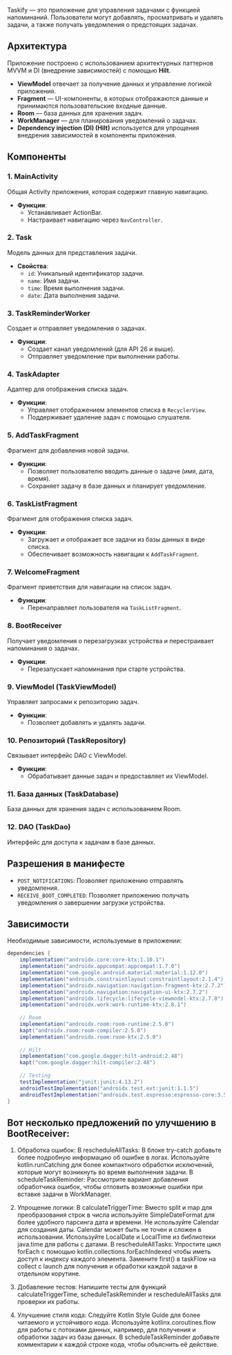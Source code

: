 Taskify — это приложение для управления задачами с функцией напоминаний. Пользователи могут добавлять, просматривать и удалять задачи, а также получать уведомления о предстоящих задачах.                                                     
                    
## Архитектура          
          
Приложение построено с использованием архитектурных паттернов MVVM и DI (внедрение зависимостей) с помощью **Hilt**.            
          
- **ViewModel** отвечает за получение данных и управление логикой приложения.            
- **Fragment** — UI-компоненты, в которых отображаются данные и принимаются пользовательские входные данные.            
- **Room** — база данных для хранения задач.            
- **WorkManager** — для планирования уведомлений о задачах.            
- **Dependency injection (DI) (Hilt)** используется для упрощения внедрения зависимостей в компоненты приложения.            
          
## Компоненты       

### 1. MainActivity      
Общая Activity приложения, которая содержит главную навигацию.      
      
- **Функции**:      
    - Устанавливает ActionBar.      
    - Настраивает навигацию через `NavController`.      
      
### 2. Task      
Модель данных для представления задачи.      
      
- **Свойства**:      
    - `id`: Уникальный идентификатор задачи.      
    - `name`: Имя задачи.      
    - `time`: Время выполнения задачи.      
    - `date`: Дата выполнения задачи.      
      
### 3. TaskReminderWorker      
Создает и отправляет уведомления о задачах.      
      
- **Функции**:      
    - Создает канал уведомлений (для API 26 и выше).      
    - Отправляет уведомление при выполнении работы.      
      
### 4. TaskAdapter      
Адаптер для отображения списка задач.      
      
- **Функции**:      
    - Управляет отображением элементов списка в `RecyclerView`.      
    - Поддерживает удаление задач с помощью слушателя.      
      
### 5. AddTaskFragment      
Фрагмент для добавления новой задачи.      
      
- **Функции**:      
    - Позволяет пользователю вводить данные о задаче (имя, дата, время).      
    - Сохраняет задачу в базе данных и планирует уведомление.      
      
### 6. TaskListFragment      
Фрагмент для отображения списка задач.      

- **Функции**:      
    - Загружает и отображает все задачи из базы данных в виде списка.      
    - Обеспечивает возможность навигации к `AddTaskFragment`.      
      
### 7. WelcomeFragment      
Фрагмент приветствия для навигации на список задач.      
      
- **Функции**:      
    - Перенаправляет пользователя на `TaskListFragment`.      
      
### 8. BootReceiver      
Получает уведомления о перезагрузках устройства и перестраивает напоминания о задачах.      
      
- **Функции**:      
    - Перезапускает напоминания при старте устройства.      
      
### 9. ViewModel (TaskViewModel)      
Управляет запросами к репозиторию задач.      
      
- **Функции**:      
    - Позволяет добавлять и удалять задачи.      
      
### 10. Репозиторий (TaskRepository)      
Связывает интерфейс DAO с ViewModel.      
      
- **Функции**:      
    - Обрабатывает данные задач и предоставляет их ViewModel.      
      
### 11. База данных (TaskDatabase)      
База данных для хранения задач с использованием Room.      
      
### 12. DAO (TaskDao)      
Интерфейс для доступа к задачам в базе данных.      
      
## Разрешения в манифесте      
      
- `POST_NOTIFICATIONS`: Позволяет приложению отправлять уведомления.      
- `RECEIVE_BOOT_COMPLETED`: Позволяет приложению получать уведомления о завершении загрузки устройства.      
      
## Зависимости      
      
Необходимые зависимости, используемые в приложении:      
      
```groovy      
dependencies {
    implementation("androidx.core:core-ktx:1.10.1")      
    implementation("androidx.appcompat:appcompat:1.7.0")      
    implementation("com.google.android.material:material:1.12.0")      
    implementation("androidx.constraintlayout:constraintlayout:2.1.4")      
    implementation("androidx.navigation:navigation-fragment-ktx:2.7.2")      
    implementation("androidx.navigation:navigation-ui-ktx:2.7.2")      
    implementation("androidx.lifecycle:lifecycle-viewmodel-ktx:2.7.0")      
    implementation("androidx.work:work-runtime-ktx:2.8.1")      
      
    // Room      
    implementation("androidx.room:room-runtime:2.5.0")      
    kapt("androidx.room:room-compiler:2.5.0")      
    implementation("androidx.room:room-ktx:2.5.0")      
      
    // Hilt      
    implementation("com.google.dagger:hilt-android:2.48")      
    kapt("com.google.dagger:hilt-compiler:2.48")      
      
    // Testing      
    testImplementation("junit:junit:4.13.2")      
    androidTestImplementation("androidx.test.ext:junit:1.1.5")      
    androidTestImplementation("androidx.test.espresso:espresso-core:3.5.1")          
}      
```      
## Вот несколько предложений по улучшению в BootReceiver:

1. Обработка ошибок:
В rescheduleAllTasks:
В блоке try-catch добавьте более подробную информацию об ошибке в логах.
Используйте kotlin.runCatching для более компактного обработки исключений, которые могут возникнуть во время выполнения задачи.
В scheduleTaskReminder:
Рассмотрите вариант добавления обработчика ошибок, чтобы отловить возможные ошибки при вставке задачи в WorkManager.

2. Упрощение логики:
В calculateTriggerTime:
Вместо split и map для преобразования строк в числа используйте SimpleDateFormat для более удобного парсинга дата и времени.
Не используйте Calendar для создания даты. Calendar может быть не точен и сложен в использовании. Используйте LocalDate и LocalTime из библиотеки java.time для работы с датами.
В rescheduleAllTasks:
Упростите цикл forEach с помощью kotlin.collections.forEachIndexed чтобы иметь доступ к индексу каждого элемента.
Замените first() в taskFlow на collect с launch для получения и обработки каждой задачи в отдельном корутине.

3. Добавление тестов:
Напишите тесты для функций calculateTriggerTime, scheduleTaskReminder и rescheduleAllTasks для проверки их работы.

4. Улучшение стиля кода:
Следуйте Kotlin Style Guide для более читаемого и устойчивого кода.
Используйте kotlinx.coroutines.flow для работы с потоками данных, например, для получения и обработки задач из базы данных.
В scheduleTaskReminder добавьте комментарии к каждой строке кода, чтобы объяснить её действие.      
 
      
      

      
   
